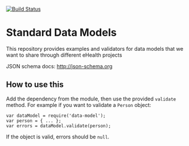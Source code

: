 [![Build Status](https://magnum.travis-ci.com/eHealthAfrica/data_model.svg?token=eprxeztvNYMY2wzhLC7X&branch=master)](https://magnum.travis-ci.com/eHealthAfrica/data_model)

# Standard Data Models

This repository provides examples and validators for data models that
we want to share through different eHealth projects

JSON schema docs: http://json-schema.org

## How to use this

Add the dependency from the module, then use the provided `validate`
method. For example if you want to validate a `Person` object:

    var dataModel = require('data-model');
    var person = { ... };
    var errors = dataModel.validate(person);

If the object is valid, errors should be `null`.
